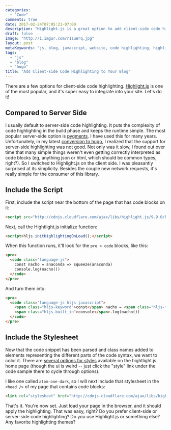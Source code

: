 ```yaml
---
categories:
  - "Code"
comments: true
date: 2017-02-24T07:05:21-07:00
description: "Highlight.js is a great option to add client-side code highlighting to your blog"
draft: false
image: "http://i.imgur.com/r1zuWrq.jpg"
layout: post
metaKeywords: "js, blog, javascript, website, code highlighting, highlight.js, prism, hugo"
tags:
  - "js"
  - "blog"
  - "hugo"
title: "Add Client-side Code Highlighting to Your Blog"
---
```


There are a few options for client-side code highlighting.  [Highlight.js](https://highlightjs.org/) is one of the most popular, and it's super easy to integrate into your site.  Let's do it!

<!-- more -->

## Compared to Server Side

I usually default to server-side code highlighting.  It puts the complexity of code highlighting in the build phase and keeps the runtime simple.  The most popular server-side option is [pygments](http://pygments.org/).  I have used this for many years.  Unfortunately, in my latest [conversion to hugo](/post/conversion-from-octopress-to-hugo/), I realized that the support for server-side highlighting was not good.  Not only was it slow, I found out over time that many simple things weren't even getting correctly interpreted as code blocks (eg, anything json or html, which should be common types, right?).  So I switched to Highlight.js on the client side.  I was pleasantly surprised at its simplicity.  Besides the couple new network requests, it's really simple for the consumer of this library.

## Include the Script

First, include the script near the bottom of the page that has code blocks on it:

```html
<script src="http://cdnjs.cloudflare.com/ajax/libs/highlight.js/9.9.0/highlight.min.js"></script>
```

Next, call the Hightlight.js initialize function:

```html
<script>hljs.initHighlightingOnLoad();</script>
```

When this function runs, it'll look for the `pre > code` blocks, like this:

```html
<pre>
  <code class="language-js">
    const nacho = anaconda => squeeze(anaconda)
    console.log(nacho())
  </code>
</pre>
```

And turn them into:

```html
<pre>
  <code class="language-js hljs javascript">
    <span class="hljs-keyword">const</span> nacho = <span class="hljs-function"><span class="hljs-params">anaconda</span> =&gt;</span> squeeze(anaconda)
    <span class="hljs-built_in">console</span>.log(nacho())
  </code>
</pre>
```

## Include the Stylesheet

Now that the code snippet has been parsed and class names added to elements representing the different parts of the code syntax, we want to color it.  There are [several options for styles](https://highlightjs.org/) available on the hightlight.js home page (though the ui is weird -- just click the "style" link under the code sample there to cycle through options).

I like one called `atom-one-dark`, so I will next include that stylesheet in the `<head />` of my page that contains code blocks:

```html
<link rel="stylesheet" href="http://cdnjs.cloudflare.com/ajax/libs/highlight.js/9.9.0/styles/atom-one-dark.min.css" type="text/css" media="all" />
```

That's it.  You're now set.  Just load your page in the browser, and it should apply the highlighting.  That was easy, right?  Do you prefer client-side or server-side code highlighting?  Do you use Highlight.js or something else?  Any favorite highlighting themes?
